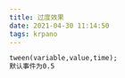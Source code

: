 ```yaml
---
title: 过度效果
date: 2021-04-30 11:14:50
tags: krpano
---
```


```xml
tween(variable,value,time);
默认事件为0.5
```


